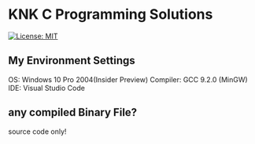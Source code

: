 # KNK C Programming Solutions
[![License: MIT](https://img.shields.io/badge/License-MIT-green.svg)](https://opensource.org/licenses/MIT)

## My Environment Settings

OS: Windows 10 Pro 2004(Insider Preview)
Compiler: GCC 9.2.0 (MinGW)
IDE: Visual Studio Code

## any compiled Binary File?

source code only!
